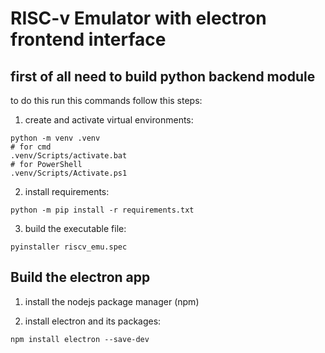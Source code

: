 # RISC-v Emulator with electron frontend interface

## first of all need to build python backend module
to do this run this commands follow this steps:
1. create and activate virtual environments:
```
python -m venv .venv
# for cmd
.venv/Scripts/activate.bat
# for PowerShell
.venv/Scripts/Activate.ps1
```
2. install requirements:
```
python -m pip install -r requirements.txt
```

3. build the executable file:
```
pyinstaller riscv_emu.spec
```

## Build the electron app
1. install the nodejs package manager (npm)

2. install electron and its packages:
```
npm install electron --save-dev
```
